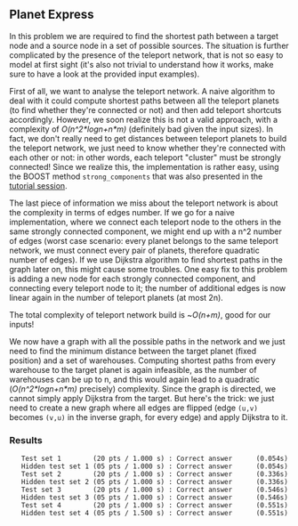 ## Planet Express
In this problem we are required to find the shortest path between a target node and a source node in a set of possible sources. The situation is further complicated by the presence of the teleport network, that is not so easy to model at first sight (it's also not trivial to understand how it works, make sure to have a look at the provided input examples). 

First of all, we want to analyse the teleport network. A naive algorithm to deal with it could compute shortest paths between all the teleport planets (to find whether they're connected or not) and then add teleport shortcuts accordingly. However, we soon realize this is not a valid approach, with a complexity of *O(n^2\*logn+n\*m)* (definitely bad given the input sizes). In fact, we don't really need to get distances between teleport planets to build the teleport network, we just
need to know whether they're connected with each other or not: in other words, each teleport "cluster" must be strongly connected! Since we realize this, the implementation is rather easy, using the BOOST method `strong_components` that was also presented in the [tutorial session](https://algolab.inf.ethz.ch/doc/tutorials/tut04_bglintro.pdf). 

The last piece of information we miss about the teleport network is about the complexity in terms of edges number. If we go for a naive implementation, where we connect each teleport node to the others in the same strongly connected component, we might end up with a n^2 number of edges (worst case scenario: every planet belongs to the same teleport network, we must connect every pair of planets, therefore quadratic number of edges). If we use Dijkstra algorithm to find shortest paths in the graph later on, this might cause some troubles. One easy fix to this problem is adding a new node for each strongly connected component, and
connecting every teleport node to it; the number of additional edges is now linear again in the number of teleport planets (at most 2n). 

The total complexity of teleport network build is ~*O(n+m)*, good for our inputs! 

We now have a graph with all the possible paths in the network and we just need to find the minimum distance between the target planet (fixed position) and a set of warehouses. Computing shortest paths from every warehouse to the target planet is again infeasible, as the number of warehouses can be up to n, and this would again lead to a quadratic (*O(n^2\*logn+n\*m)* precisely) complexity. Since the graph is directed, we cannot simply apply Dijkstra from the target. But here's the
trick: we just need to create a new graph where all edges are flipped (edge `(u,v)` becomes `(v,u)` in the inverse graph, for every edge) and apply Dijkstra to it.

### Results
```
   Test set 1        (20 pts / 1.000 s) : Correct answer      (0.054s)
   Hidden test set 1 (05 pts / 1.000 s) : Correct answer      (0.054s)
   Test set 2        (20 pts / 1.000 s) : Correct answer      (0.336s)
   Hidden test set 2 (05 pts / 1.000 s) : Correct answer      (0.336s)
   Test set 3        (20 pts / 1.000 s) : Correct answer      (0.546s)
   Hidden test set 3 (05 pts / 1.000 s) : Correct answer      (0.546s)
   Test set 4        (20 pts / 1.000 s) : Correct answer      (0.551s)
   Hidden test set 4 (05 pts / 1.500 s) : Correct answer      (0.551s)
```
